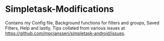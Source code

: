 # Simpletask-Modifications
Contains my Config file, Background functions for filters and groups, Saved Filters, Help and lastly, Tips collated from various issues at https://github.com/mpcjanssen/simpletask-android/issues.
